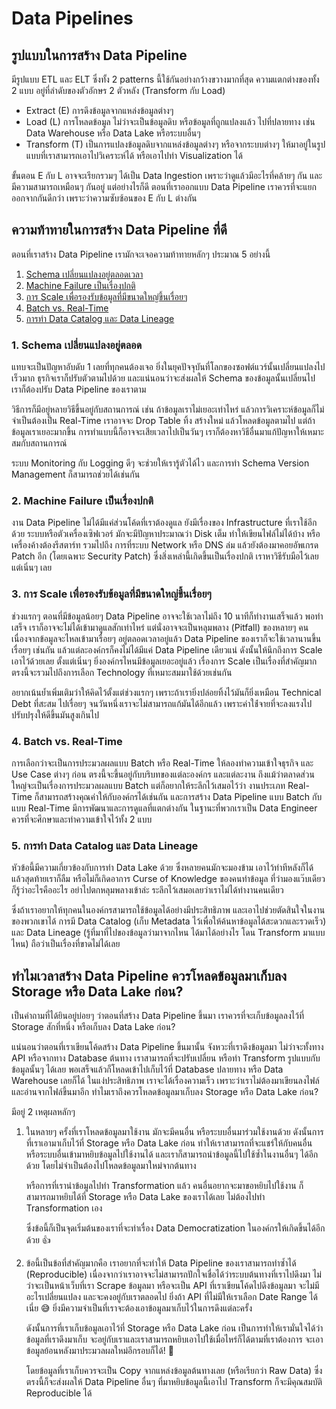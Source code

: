 # Data Pipelines

## รูปแบบในการสร้าง Data Pipeline

มีรูปแบบ ETL และ ELT ซึ่งทั้ง 2 patterns นี้ใช้กันอย่างกว้างขวางมากที่สุด ความแตกต่างของทั้ง 2 แบบ อยู่ที่ลำดับของตัวอักษร 2 ตัวหลัง (Transform กับ Load)

- Extract (E) การดึงข้อมูลจากแหล่งข้อมูลต่างๆ
- Load (L) การโหลดข้อมูล ไม่ว่าจะเป็นข้อมูลดิบ หรือข้อมูลที่ถูกแปลงแล้ว ไปที่ปลายทาง เช่น Data Warehouse หรือ Data Lake หรือระบบอื่นๆ
- Transform (T) เป็นการแปลงข้อมูลดิบจากแหล่งข้อมูลต่างๆ หรือจากระบบต่างๆ ให้มาอยู่ในรูปแบบที่เราสามารถเอาไปวิเคราะห์ได้ หรือเอาไปทำ Visualization ได้

ขั้นตอน E กับ L อาจจะเรียกรวมๆ ได้เป็น Data Ingestion เพราะว่าดูแล้วมีอะไรที่คล้ายๆ กัน และมีความสามารถเหมือนๆ กันอยู่ แต่อย่างไรก็ดี ตอนที่เราออกแบบ Data Pipeline เราควรที่จะแยกออกจากกันดีกว่า เพราะว่าความซับซ้อนของ E กับ L ต่างกัน

## ความท้าทายในการสร้าง Data Pipeline ที่ดี

ตอนที่เราสร้าง Data Pipeline เรามักจะเจอความท้าทายหลักๆ ประมาณ​ 5 อย่างนี้

1. [Schema เปลี่ยนแปลงอยู่ตลอดเวลา](#1-schema-เปลี่ยนแปลงอยู่ตลอด)
1. [Machine Failure เป็นเรื่องปกติ](#2-machine-failure-เป็นเรื่องปกติ)
1. [การ Scale เพื่อรองรับข้อมูลที่มีขนาดใหญ่ขึ้นเรื่อยๆ](#3-การ-scale-เพื่อรองรับข้อมูลที่มีขนาดใหญ่ขึ้นเรื่อยๆ)
1. [Batch vs. Real-Time](#4-batch-vs-real-time)
1. [การทำ Data Catalog และ Data Lineage](#5-การทำ-data-catalog-และ-data-lineage)

### 1. Schema เปลี่ยนแปลงอยู่ตลอด

แทบจะเป็นปัญหาอับดับ 1 เลยที่ทุกคนต้องเจอ ยิ่งในยุคปัจจุบันที่โลกของซอฟต์แวร์นั้นเปลี่ยนแปลงไปเร็วมาก ธุรกิจเราก็ปรับตัวตามไปด้วย
และแน่นอนว่าจะส่งผลให้ Schema ของข้อมูลนั้นเปลี่ยนไป เราก็ต้องปรับ Data Pipeline ของเราตาม

วิธีการก็มีอยู่หลายวิธีขึ้นอยู่กับสถานการณ์ เช่น ถ้าข้อมูลเราไม่เยอะเท่าไหร่ แล้วการวิเคราะห์ข้อมูลก็ไม่จำเป็นต้องเป็น Real-Time
เราอาจจะ Drop Table ทิ้ง สร้างใหม่ แล้วโหลดข้อมูลตามไป แต่ถ้าข้อมูลเราเยอะมากขึ้น การทำแบบนี้ก็อาจจะเสียเวลาไปเป็นวันๆ
เราก็ต้องหาวิธีอื่นมาแก้ปัญหาให้เหมาะสมกับสถานการณ์

ระบบ Monitoring กับ Logging ดีๆ จะช่วยให้เรารู้ตัวได้ไว และการทำ Schema Version Management ก็สามารถช่วยได้เช่นกัน

### 2. Machine Failure เป็นเรื่องปกติ

งาน Data Pipeline ไม่ได้มีแค่ส่วนโค้ดที่เราต้องดูแล ยังมีเรื่องของ Infrastructure ที่เราใช้อีกด้วย
ระบบหรือตัวเครื่องเซิฟเวอร์ มักจะมีปัญหาประมาณว่า Disk เต็ม ทำให้เขียนไฟล์ไม่ได้บ้าง หรือเครื่องค้างต้องรีสตาร์ท 
รวมไปถึง การที่ระบบ Network หรือ DNS ล่ม แล้วยังต้องมาคอยอัพเกรด Patch อีก (โดยเฉพาะ Security Patch)
ซึ่งสิ่งเหล่านี้เกิดขึ้นเป็นเรื่องปกติ เราหาวิธีรับมือไว้เลยแต่เนิ่นๆ เลย

### 3. การ Scale เพื่อรองรับข้อมูลที่มีขนาดใหญ่ขึ้นเรื่อยๆ

ช่วงแรกๆ ตอนที่มีข้อมูลน้อยๆ Data Pipeline อาจจะใช้เวลาไม่ถึง 10 นาทีก็ทำงานเสร็จแล้ว พอทำเสร็จ เราก็อาจจะไม่ได้เข้ามาดูแลสักเท่าไหร่
แต่นั่งอาจจะเป็นหลุมพลาง (Pitfall) ของหลายๆ คน เนื่องจากข้อมูลจะไหลเข้ามาเรื่อยๆ อยู่ตลอดเวลาอยู่แล้ว
Data Pipeline ของเราก็จะใช้เวลานานขึ้นเรื่อยๆ เช่นกัน แล้วแต่ละองค์กรก็คงไม่ได้มีแค่ Data Pipeline เดียวแน่
ดังนั้นให้นึกถึงการ Scale เอาไว้ด้วยเลย ตั้งแต่เนิ่นๆ ยิ่งองค์กรไหนมีข้อมูลเยอะอยู่แล้ว เรื่องการ Scale เป็นเรื่องที่สำคัญมาก
ตรงนี้จะรวมไปถึงการเลือก Technology ที่เหมาะสมมาใช้ด้วยเช่นกัน

อยากเน้นย้ำเพิ่มเติมว่าให้คิดไว้ตั้งแต่ช่วงแรกๆ เพราะถ้าเรายิ่งปล่อยทิ้งไว้มันก็ยิ่งเหมือน Technical Debt ที่สะสม
ไปเรื่อยๆ จนวันหนึ่งเราจะไม่สามารถแก้มันได้อีกแล้ว เพราะค่าใช้่จายที่จะลงแรงไปปรับปรุงให้ดีขึ้นมันสูงเกินไป

### 4. Batch vs. Real-Time

การเลือกว่าจะเป็นการประมวลผลแบบ Batch หรือ Real-Time ให้ลองทำความเข้าใจธุรกิจ และ Use Case ต่างๆ ก่อน ตรงนี้จะขึ้นอยู่กับบริบทของแต่ละองค์กร
และแต่ละงาน ถึงแม้ว่าตลาดส่วนใหญ่จะเป็นเรื่องการประมวลผลแบบ Batch แต่ก็อยากให้ระลึกไว้เสมอไว้ว่า
งานประเภท Real-Time ก็สามารถสร้างคุณค่าให้กับองค์กรได้เช่นกัน และการสร้าง Data Pipeline แบบ Batch กับแบบ Real-Time
มีการพัฒนาและการดูแลที่แตกต่างกัน ในฐานะที่พวกเราเป็น Data Engineer ควรที่จะศึกษาและทำความเข้าใจไว้ทั้ง 2 แบบ

### 5. การทำ Data Catalog และ Data Lineage

หัวข้อนี้มีความเกี่ยวข้องกับการทำ Data Lake ด้วย ซึ่งหลายคนมักจะมองข้าม เอาไว้ทำทีหลังก็ได้ แล้วสุดท้ายเราก็ลืม หรือไม่ก็เกิดอาการ
Curse of Knowledge ของคนทำข้อมูล ที่ว่ามองแว๊บเดียวก็รู้ว่าอะไรคืออะไร อย่าไปตกหลุมพลางเข้าล่ะ ระลึกไว้เสมอเลยว่าเราไม่ได้ทำงานคนเดียว

ซึ่งถ้าเราอยากให้ทุกคนในองค์กรสามารถใช้ข้อมูลได้อย่างมีประสิทธิภาพ และเอาไปช่วยตัดสินใจในงานของพวกเขาได้ การมี Data Catalog
(เก็บ Metadata ไว้เพื่อให้ค้นหาข้อมูลได้สะดวกและรวดเร็ว) และ Data Lineage (รู้ที่มาที่ไปของข้อมูลว่ามาจากไหน ได้มาได้อย่างไร
โดน Transform มาแบบไหน) ถือว่าเป็นเรื่องที่ขาดไม่ได้เลย

## ทำไมเวลาสร้าง Data Pipeline ควรโหลดข้อมูลมาเก็บลง Storage หรือ Data Lake ก่อน?

เป็นคำถามที่ได้ยินอยู่บ่อยๆ ว่าตอนที่สร้าง Data Pipeline ขึ้นมา เราควรที่จะเก็บข้อมูลลงไว้ที่ Storage สักที่หนึ่ง หรือเก็บลง Data Lake ก่อน?

แน่นอนว่าตอนที่เราเขียนโค้ดสร้าง Data Pipeline ขึ้นมานั้น จังหวะที่เราดึงข้อมูลมา ไม่ว่าจะทั้งทาง API หรือจากทาง Database ต้นทาง เราสามารถที่จะปรับเปลี่ยน หรือทำ Transform รูปแบบกับข้อมูลนั้นๆ ได้เลย พอเสร็จแล้วก็โหลดเข้าไปเก็บไว้ที่ Database ปลายทาง หรือ Data Warehouse เลยก็ได้ ในแง่ประสิทธิภาพ เราจะได้เรื่องความเร็ว เพราะว่าเราไม่ต้องมาเขียนลงไฟล์ และอ่านจากไฟล์ขึ้นมาอีก
ทำไมเราถึงควรโหลดข้อมูลมาเก็บลง Storage หรือ Data Lake ก่อน?

มีอยู่ 2 เหตุผลหลักๆ

1. ในหลายๆ ครั้งที่เราโหลดข้อมูลมาใช้งาน มักจะมีคนอื่น หรือระบบอื่นมาร่วมใช้งานด้วย ดังนั้นการที่เราเอามาเก็บไว้ที่ Storage หรือ Data Lake ก่อน ทำให้เราสามารถที่จะแชร์ให้กับคนอื่น หรือระบบอื่นเข้ามาหยิบข้อมูลไปใช้งานได้ และเราก็สามารถนำข้อมูลนี้ไปใช้ซ้ำในงานอื่นๆ ได้อีกด้วย โดยไม่จำเป็นต้องไปโหลดข้อมูลมาใหม่จากต้นทาง

    หรือการที่เรานำข้อมูลไปทำ Transformation แล้ว คนอื่นอยากจะมาขอหยิบไปใช้งาน ก็สามารถมาหยิบได้ที่ Storage หรือ Data Lake ของเราได้เลย ไม่ต้องไปทำ Transformation เอง

    ซึ่งข้อนี้ก็เป็นจุดเริ่มต้นของเราที่จะทำเรื่อง Data Democratization ในองค์กรให้เกิดขึ้นได้อีกด้วย 👍

1. ข้อนี้เป็นข้อที่สำคัญมากคือ เราอยากที่จะทำให้ Data Pipeline ของเราสามารถทำซ้ำได้ (Reproducible) เนื่องจากว่าเราอาจจะไม่สามารถปักใจเชื่อได้ว่าระบบต้นทางที่เราไปดึงมา ไม่ว่าจะเป็นหน้าเว็บที่เรา Scrape ข้อมูลมา หรือจะเป็น API ที่เราเขียนโค้ดไปดึงข้อมูลมา จะไม่มีอะไรเปลี่ยนแปลง และจะคงอยู่กับเราตลอดไป ยิ่งถ้า API ที่ไม่มีให้เราเลือก Date Range ได้เนี่ย 😅 ยิ่งมีความจำเป็นที่เราจะต้องเอาข้อมูลมาเก็บไว้ในการดึงแต่ละครั้ง

    ดังนั้นการที่เราเก็บข้อมูลเอาไว้ที่ Storage หรือ Data Lake ก่อน เป็นการทำให้เรามั่นใจได้ว่าข้อมูลที่เราดึงมาเก็บ จะอยู่กับเราและเราสามารถหยิบเอาไปใช้เมื่อไหร่ก็ได้ตามที่เราต้องการ จะเอาข้อมูลย้อนหลังมาประมวลผลใหม่อีกรอบก็ได้! 🤩

    โดยข้อมูลที่เราเก็บควรจะเป็น Copy จากแหล่งข้อมูลต้นทางเลย (หรือเรียกว่า Raw Data) ซึ่งตรงนี้ก็จะส่งผลให้ Data Pipeline อื่นๆ ที่มาหยิบข้อมูลนี้เอาไป Transform ก็จะมีคุณสมบัติ Reproducible ได้